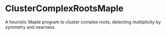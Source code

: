 # ClusterComplexRootsMaple
A heuristic Maple program to cluster complex roots, detecting multiplicity by symmetry and nearness
